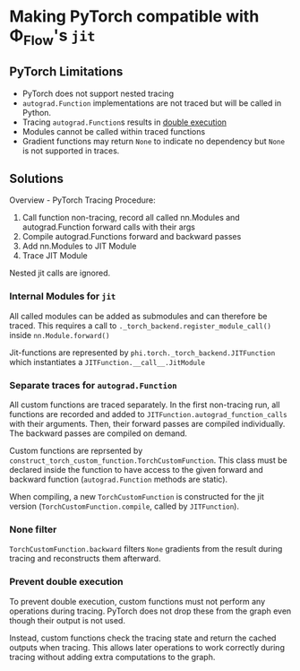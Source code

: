 # Making PyTorch compatible with Φ<sub>Flow</sub>'s `jit`


## PyTorch Limitations

* PyTorch does not support nested tracing
* `autograd.Function` implementations are not traced but will be called in Python.
* Tracing  `autograd.Function`s results in [double execution](https://github.com/pytorch/pytorch/issues/75655)
* Modules cannot be called within traced functions
* Gradient functions may return `None` to indicate no dependency but `None` is not supported in traces.


## Solutions

Overview - PyTorch Tracing Procedure:

1. Call function non-tracing, record all called nn.Modules and autograd.Function forward calls with their args
2. Compile autograd.Functions forward and backward passes
3. Add nn.Modules to JIT Module
4. Trace JIT Module

Nested jit calls are ignored.


### Internal Modules for `jit`
All called modules can be added as submodules and can therefore be traced.
This requires a call to `._torch_backend.register_module_call()` inside  `nn.Module.forward()`

Jit-functions are represented by `phi.torch._torch_backend.JITFunction` which instantiates a `JITFunction.__call__.JitModule`


### Separate traces for `autograd.Function`
All custom functions are traced separately.
In the first non-tracing run, all functions are recorded and added to `JITFunction.autograd_function_calls` with their arguments.
Then, their forward passes are compiled individually.
The backward passes are compiled on demand.

Custom functions are reprsented by `construct_torch_custom_function.TorchCustomFunction`.
This class must be declared inside the function to have access to the given forward and backward function (`autograd.Function` methods are static).

When compiling, a new `TorchCustomFunction` is constructed for the jit version (`TorchCustomFunction.compile`, called by `JITFunction`).

### None filter
`TorchCustomFunction.backward` filters `None` gradients from the result during tracing and reconstructs them afterward.


### Prevent double execution
To prevent double execution, custom functions must not perform any operations during tracing.
PyTorch does not drop these from the graph even though their output is not used.

Instead, custom functions check the tracing state and return the cached outputs when tracing.
This allows later operations to work correctly during tracing without adding extra computations to the graph.

